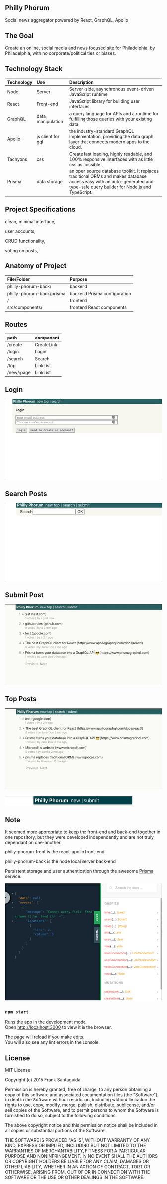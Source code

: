 ## Philly Phorum
Social news aggregator powered by React, GraphQL, Apollo


## The Goal
Create an online, social media and news focused site for Philadelphia, by Philadelphia, with no corporate/political ties or biases.

## Technology Stack


| Technology    	| Use           	  | Description     										  |
| :------------------|:-------------------| :----------------										  |
| Node 			| Server     | Server-side, asynchronous event-driven JavaScript runtime				  |
| React			| Front-end			  |	JavaScript library for building user interfaces            |
| GraphQL			| data manipulation			  |	a query language for APIs and a runtime for fulfilling those queries with your existing data.          |
| Apollo			| js client for gql			  |	the industry-standard GraphQL implementation, providing the data graph layer that connects modern apps to the cloud.          |
| Tachyons			| css			  |	Create fast loading, highly readable, and 100% responsive interfaces with as little css as possible.          |
| Prisma			| data storage			  |	an open source database toolkit. It replaces traditional ORMs and makes database access easy with an auto-generated and type-safe query builder for Node.js and TypeScript.          |


## Project Specifications

clean, minimal interface,

user accounts,

CRUD functionality,

voting on posts,

## Anatomy of Project


| File/Folder    	| Purpose           	  |
| :------------------|:-------------------|
| philly-phorum-back/		 			| backend|
| philly-phorum-back/prisma		 			| backend Prisma configuration    |
| / | frontend |
| src/components/	 			| frontend React components     |


## Routes
| path       |component|
| :------------------ |:-------------------         									  |
|/create |    CreateLink  |
|/login |    Login  |
|/search |    Search  |
|/top |    LinkList  |
|/new/:page |    LinkList  |

## Login
![Login](/login.gif)
## Search Posts
![Search Posts](/search.gif)
## Submit Post
![Submit Post](/submit.gif)
## Top Posts
![Top Posts](/top.gif)


![Navbar early design](https://github.com/fjs138/philly-phorum-front/blob/master/navbar.png)

## Note
It seemed more appropriate to keep the front-end and back-end together in one repository, but they were developed independently and are not truly dependant on one-another.

philly-phorum-front is the react-apollo front-end

philly-phorum-back is the node local server back-end

Persistent storage and user authentication through the awesome [Prisma](https://www.prisma.io/) service.


![GraphQL Playground screenshot](https://github.com/fjs138/philly-phorum-front/blob/master/gql-playground.png)


### `npm start`

Runs the app in the development mode.<br />
Open [http://localhost:3000](http://localhost:3000) to view it in the browser.

The page will reload if you make edits.<br />
You will also see any lint errors in the console.

## License
MIT License

Copyright (c) 2015 Frank Santaguida

Permission is hereby granted, free of charge, to any person obtaining a copy
of this software and associated documentation files (the "Software"), to deal
in the Software without restriction, including without limitation the rights
to use, copy, modify, merge, publish, distribute, sublicense, and/or sell
copies of the Software, and to permit persons to whom the Software is
furnished to do so, subject to the following conditions:

The above copyright notice and this permission notice shall be included in all
copies or substantial portions of the Software.

THE SOFTWARE IS PROVIDED "AS IS", WITHOUT WARRANTY OF ANY KIND, EXPRESS OR
IMPLIED, INCLUDING BUT NOT LIMITED TO THE WARRANTIES OF MERCHANTABILITY,
FITNESS FOR A PARTICULAR PURPOSE AND NONINFRINGEMENT. IN NO EVENT SHALL THE
AUTHORS OR COPYRIGHT HOLDERS BE LIABLE FOR ANY CLAIM, DAMAGES OR OTHER
LIABILITY, WHETHER IN AN ACTION OF CONTRACT, TORT OR OTHERWISE, ARISING FROM,
OUT OF OR IN CONNECTION WITH THE SOFTWARE OR THE USE OR OTHER DEALINGS IN THE
SOFTWARE.
